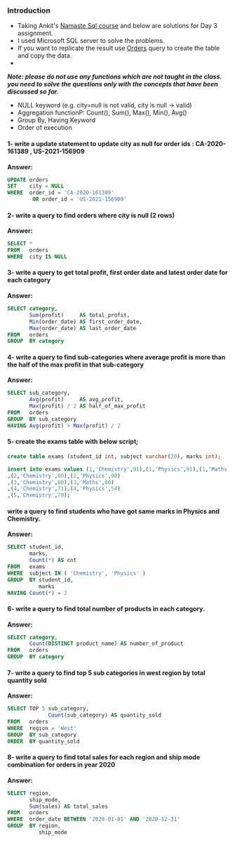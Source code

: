 ### Introduction ###

 - Taking Ankit's [Namaste Sql course](https://www.namastesql.com/s/courses/6301f405e4b0238f71788354/take) and below are solutions for Day 3 assignment.
 - I used Microsoft SQL server to solve the problems.
 - If you want to replicate the result use [Orders](https://raw.githubusercontent.com/mayankdubey1996/namaste_sql_assignment/main/day_3/orders_table_create_inserts.sql) query to create the table and copy the data. 
 -
 
***Note: please do not use any functions which are not taught in the class. you need to solve the questions only with the concepts that have been discussed so far.***

- NULL keyword (e.g. city=null is not valid, city is null -> valid)
- Aggregation functionP: Count(), Sum(), Max(), Min(), Avg()
- Group By, Having Keyword
- Order of execution

#### 1- write a update statement to update city as null for order ids :  CA-2020-161389 , US-2021-156909

**Answer:**

````sql
UPDATE orders
SET    city = NULL
WHERE  order_id = 'CA-2020-161389'
        OR order_id = 'US-2021-156909' 
````

#### 2- write a query to find orders where city is null (2 rows)

**Answer:**

````sql
SELECT *
FROM   orders
WHERE  city IS NULL 
````

#### 3- write a query to get total profit, first order date and latest order date for each category

**Answer:**

````sql
SELECT category,
       Sum(profit)     AS total_profit,
       Min(order_date) AS first_order_date,
       Max(order_date) AS last_order_date
FROM   orders
GROUP  BY category 
````

#### 4- write a query to find sub-categories where average profit is more than the half of the max profit in that sub-category

**Answer:**

````sql
SELECT sub_category,
       Avg(profit)     AS avg_profit,
       Max(profit) / 2 AS half_of_max_profit
FROM   orders
GROUP  BY sub_category
HAVING Avg(profit) > Max(profit) / 2 
````

#### 5- create the exams table with below script;

````sql
create table exams (student_id int, subject varchar(20), marks int);

insert into exams values (1,'Chemistry',91),(1,'Physics',91),(1,'Maths',92)
,(2,'Chemistry',80),(2,'Physics',90)
,(3,'Chemistry',80),(3,'Maths',80)
,(4,'Chemistry',71),(4,'Physics',54)
,(5,'Chemistry',79);
````

#### write a query to find students who have got same marks in Physics and Chemistry.

**Answer:**

````sql
SELECT student_id,
       marks,
       Count(*) AS cnt
FROM   exams
WHERE  subject IN ( 'Chemistry', 'Physics' )
GROUP  BY student_id,
          marks
HAVING Count(*) = 2 
````


#### 6- write a query to find total number of products in each category.

**Answer:**

````sql
SELECT category,
       Count(DISTINCT product_name) AS number_of_product
FROM   orders
GROUP  BY category 
````

#### 7- write a query to find top 5 sub categories in west region by total quantity sold

**Answer:**

````sql
SELECT TOP 5 sub_category,
             Count(sub_category) AS quantity_sold
FROM   orders
WHERE  region = 'West'
GROUP  BY sub_category
ORDER  BY quantity_sold 
````


#### 8- write a query to find total sales for each region and ship mode combination for orders in year 2020

**Answer:**

````sql
SELECT region,
       ship_mode,
       Sum(sales) AS total_sales
FROM   orders
WHERE  order_date BETWEEN '2020-01-01' AND '2020-12-31'
GROUP  BY region,
          ship_mode 
````


